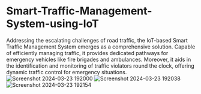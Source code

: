 # Smart-Traffic-Management-System-using-IoT
Addressing the escalating challenges of road traffic, the IoT-based Smart Traffic Management System emerges as a comprehensive solution. Capable of efficiently managing traffic, it provides dedicated pathways for emergency vehicles like fire brigades and ambulances. Moreover, it aids in the identification and monitoring of traffic violators round the clock, offering dynamic traffic control for emergency situations.
![Screenshot 2024-03-23 192000](https://github.com/Anusha415/Smart-Traffic-Management-System-using-IoT/assets/140039024/062db166-ca1b-415f-a9b1-b99d254c8393)
![Screenshot 2024-03-23 192038](https://github.com/Anusha415/Smart-Traffic-Management-System-using-IoT/assets/140039024/dd3484f3-283b-450f-902c-85980c857258)
![Screenshot 2024-03-23 192154](https://github.com/Anusha415/Smart-Traffic-Management-System-using-IoT/assets/140039024/a6c1ea94-8124-479c-8ad1-0add455f92ef)
